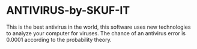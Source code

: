 # ANTIVIRUS-by-SKUF-IT
This is the best antivirus in the world, this software uses new technologies to analyze your computer for viruses.
The chance of an antivirus error is 0.0001 according to the probability theory.
